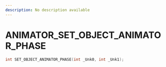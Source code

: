 ```yaml
---
description: No description available 
---
```


# ANIMATOR\_SET_OBJECT_ANIMATOR_PHASE

```cpp
int SET_OBJECT_ANIMATOR_PHASE(int _Unk0, int _Unk1);
```